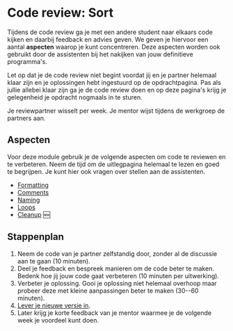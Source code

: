 # Code review: Sort

Tijdens de code review ga je met een andere student naar elkaars code kijken en daarbij feedback en advies geven. We geven je hiervoor een aantal **aspecten** waarop je kunt concentreren. Deze aspecten worden ook gebruikt door de assistenten bij het nakijken van jouw definitieve programma's.

Let op dat je de code review niet begint voordat jij en je partner helemaal klaar zijn en je oplossingen hebt ingestuurd op de opdrachtpagina. Pas als jullie allebei klaar zijn ga je de code review doen en op deze pagina's krijg je gelegenheid je opdracht nogmaals in te sturen.

Je reviewpartner wisselt per week. Je mentor wijst tijdens de werkgroep de partners aan.

## Aspecten

Voor deze module gebruik je de volgende aspecten om code te reviewen en te verbeteren. Neem de tijd om de uitlegpagina helemaal te lezen en goed te begrijpen. Je kunt hier ook vragen over stellen aan de assistenten.

- [Formatting](/quality/aspects/formatting)
- [Comments](/quality/aspects/comments)
- [Naming](/quality/aspects/naming)
- [Loops](/quality/aspects/loops)
- [Cleanup](/quality/aspects/cleanup) 🆕

## Stappenplan

1.  Neem de code van je partner zelfstandig door, zonder al de discussie aan te gaan (10 minuten).
2.  Deel je feedback en bespreek manieren om de code beter te maken. Bedenk hoe jij jouw code gaat verbeteren (10 minuten per uitwerking).
3.  Verbeter je oplossing. Gooi je oplossing niet helemaal overhoop maar probeer deze met kleine aanpassingen beter te maken (30--60 minuten).
4.  [Lever je nieuwe versie in](/modules/m5/revised).
5.  Later krijg je korte feedback van je mentor waarmee je de volgende week je voordeel kunt doen.
